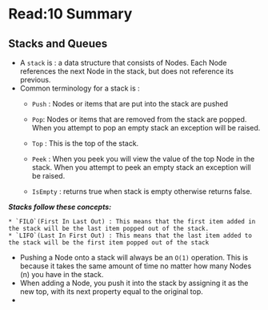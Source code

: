 # Read:10 Summary
## Stacks and Queues
* A `stack` is :  a data structure that consists of Nodes. Each Node references the next Node in the stack, but does not reference its previous.
* Common terminology for a stack is : 
  * `Push` : Nodes or items that are put into the stack are pushed

  * `Pop`: Nodes or items that are removed from the stack are popped. When you attempt to pop an empty stack an exception will be raised.

  * `Top` :  This is the top of the stack.

  * `Peek` : When you peek you will view the value of the top Node in the stack. When you attempt to peek an empty stack an exception will be raised.

  * `IsEmpty` : returns true when stack is empty otherwise returns false.
  
 
 ***Stacks follow these concepts:***
  
    * `FILO`(First In Last Out) : This means that the first item added in the stack will be the last item popped out of the stack.
    * `LIFO`(Last In First Out) : This means that the last item added to the stack will be the first item popped out of the stack
    
  * Pushing a Node onto a stack will always be an `O(1)` operation. This is because it takes the same amount of time no matter how many
   Nodes (n) you have in the stack.
* When adding a Node, you push it into the stack by assigning it as the new top, with its next property equal to the original top.
* 



    



